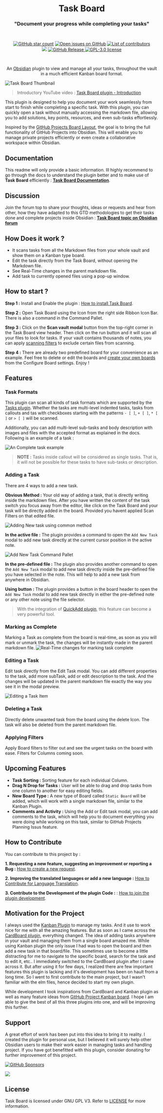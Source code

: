 <p align="center">
	<h1 align="center"><b>Task Board</b></h1>
	<h3 align="center"><b>"Document your progress while completing your tasks"</b></h3>
</p>
<br/>
<p align="center">
    <a href="https://github.com/tu2-atmanand/Task-Board/stargazers"><img src="https://img.shields.io/github/stars/tu2-atmanand/Task-Board?colorA=363a4f&colorB=e0ac00&style=for-the-badge" alt="GitHub star count"></a>
    <a href="https://github.com/tu2-atmanand/Task-Board/issues"><img src="https://img.shields.io/github/issues/tu2-atmanand/Task-Board?colorA=363a4f&colorB=e93147&style=for-the-badge" alt="Open issues on GitHub"></a>
    <a href="https://github.com/tu2-atmanand/Task-Board/contributors"><img src="https://img.shields.io/github/contributors/tu2-atmanand/Task-Board?colorA=363a4f&colorB=08b94e&style=for-the-badge" alt="List of contributors"></a>
    <br/>
	<a href="https://obsidian.md/plugins?id=task-board"><img src="https://img.shields.io/endpoint?url=https://scambier.xyz/obsidian-endpoints/task-board.json&style=for-the-badge&colorA=363a4f&colorB=d53984"/></a>
<!-- 	<a href=""><img src="https://img.shields.io/badge/dynamic/json?logo=obsidian&color=%23483699&label=downloads&query=%24%5B%22Task-Board%22%5D.downloads&url=https%3A%2F%2Fraw.githubusercontent.com%2Fobsidianmd%2Fobsidian-releases%2Fmaster%2Fcommunity-plugin-stats.json"></a> -->
	<a href="[https://img.shields.io/github/v/release/tu2-atmanand/Task-Board?style=flat-square](https://img.shields.io/github/v/release/tu2-atmanand/Task-Board)"><img alt="GitHub Release" src="https://img.shields.io/github/v/release/tu2-atmanand/Task-Board?style=for-the-badge" alt="">
    <a href="./LICENSE"><img src="https://img.shields.io/static/v1.svg?style=for-the-badge&label=License&message=GPL-3.0&colorA=363a4f&colorB=b7bdf8" alt="GPL-3.0 license"/></a>
</a>
</p>
<br/>

<p align="center">An <a href="https://obsidian.md/">Obsidian</a> plugin to view and manage all your tasks, throughout the vault in a much efficient Kanban board format.</p>

![Task Board Thumbnail](./assets/MainThumbnail-2.jpg)

> Introductory YouTube video : [Task Board plugin - Introduction](https://youtu.be/ZizsPBuXW8g)

This plugin is designed to help you document your work seamlessly from start to finish while completing a specific task. With this plugin, you can quickly open a task without manually accessing the markdown file, allowing you to add solutions, key points, resources, and even sub-tasks effortlessly.

Inspired by the [GitHub Projects Board Layout](https://docs.github.com/en/issues/planning-and-tracking-with-projects/customizing-views-in-your-project/changing-the-layout-of-a-view#about-the-board-layout), the goal is to bring the full functionality of GitHub Projects into Obsidian. This will enable you to manage private projects efficiently or even create a collaborative workspace within Obsidian.


## **Documentation**

This readme will only provide a basic information. Ill highly recommend to go through the docs to understand the plugin better and to make use of **Task Board** efficiently : [**Task Board Documentation**](https://tu2-atmanand.github.io/task-board-docs/).

## Discussion

Join the forum top to share your thoughts, ideas or requests and hear from other, how they have adapted to this GTD methodologies to get their tasks done and complete projects inside Obsidian : [**Task Board topic on Obsidian forum**](https://forum.obsidian.md/invites/WDTPqhvJUD)


## How Does it work ?

- It scans tasks from all the Markdown files from your whole vault and show them on a Kanban type board.
- Edit the task directly from the Task Board, without opening the Markdown file.
- See Real-Time changes in the parent markdown file.
- Add task to currently opened files using a pop-up window.

## How to start ?

**Step 1 :** Install and Enable the plugin : [How to install Task Board](https://tu2-atmanand.github.io/task-board-docs/docs/Installation/).

**Step 2 :** Open Task Board using the Icon from the right side Ribbon Icon Bar. There is also a command in the Command Pallet.

**Step 3 :** Click on the **Scan vault modal** button from the top-right corner in the Task Board view header. Then click on the run button and it will scan all your files to look for tasks. If your vault contains thousands of notes, you can apply [scanning filters](https://tu2-atmanand.github.io/task-board-docs/docs/Features/Filters_for_Scanning/) to exclude certain files from scanning.

**Step 4 :** There are already two predefined board for your convenience as an example. Feel free to delete or edit the boards and [create your own boards](https://tu2-atmanand.github.io/task-board-docs/docs/How_To/HowToCreateNewBoard/) from the Configure Board settings. Enjoy !


## Features

### Task Formats

This plugin can scan all kinds of task formats which are supported by the [Tasks plugin](https://github.com/obsidian-tasks-group/obsidian-tasks). Whether the tasks are multi-level indented tasks, tasks from callouts and tas with checkboxes starting with the patterns `- [ ]`, `+ [ ]`, `* [ ]` or `> [ ]` will be scanned.

Additionally, you can add multi-level sub-tasks and body description with images and files with the accepted format as explained in the docs. Following is an example of a task :

![An Complete task example](./assets/TaskExample.png)

> **NOTE :** Tasks inside callout will be considered as single tasks. That is, it will not be possible for these tasks to have sub-tasks or description.

### Adding a Task

There are 4 ways to add a new task.

**Obvious Method :** Your old way of adding a task, that is directly writing inside the markdown files. After you have written the content of the task switch you focus away from the editor, like click on the Task Board and your task will be directly added in the board. Provided you havent applied Scan Filters on that edited file.

![Adding New task using common method](./assets/AddingNewTaskFromFile.gif)


**In the active file :** The plugin provides a command to open the `Add New Task` modal to add new task directly at the current cursor position in the active note.

![Add New Task Command Pallet](./assets/AddNewTaskCommandPallete.png)

**In the pre-defined file :** The plugin also provides another command to open the `Add New Task` modal to add new task directly inside the pre-defined file you have selected in the note. This will help to add a new task from anywhere in Obsidian.

**Using button :** The plugin provides a button in the board header to open the `Add New Task` modal to add new task directly in either the pre-defined note or any other note using the file selector.

> With the integration of [QuickAdd plugin](https://github.com/chhoumann/quickadd), this feature can become a very powerful tool.


### Marking as Complete

Marking a Task as complete from the board is real-time, as soon as you will mark or unmark the task, the changes will be instantly made in the parent markdown file.
![Real-Time changes for marking task complete](assets/MarkTaskComplete.gif)

### Editing a Task

Edit task directly from the Edit Task modal. You can add different properties to the task, add more subTask, add or edit description to the task. And the changes will be updated in the parent markdown file exactly the way you see it in the modal preview.

![Editing a Task Item](./assets/EditTaskWindow.gif)

### Deleting a Task

Directly delete unwanted task from the board using the delete Icon. The task will also be deleted from the parent markdown file.

### Applying Filters

Apply Board filters to filter out and see the urgent tasks on the board with ease. Filters for Columns coming soon.


## Upcoming Features

- **Task Sorting :** Sorting feature for each individual Column.
- **Drag N Drop for Tasks :** User will be able to drag and drop tasks from one column to another for easy editing fields.
- **New Board Type :** A new type of Board called `Static Board` will be added, which will work with a single markdown file, similar to the Kanban Plugin.
- **Comments and Activity :** Using the Add or Edit task modal, you can add comments to the task, which will help you to document everything you were doing while working on this task, similar to GitHub Projects Planning Issus feature.


## How to Contribute

You can contribute to this project by :

**1. Requesting a new feature, suggesting an improvement or reporting a Bug :** [How to create a new request](https://tu2-atmanand.github.io/task-board-docs/Advanced/HowToCreateRequest.html).

**2. Improving the translated languages or add a new language :** [How to Contribute for Language Translation](https://tu2-atmanand.github.io/task-board-docs/Advanced/Contribution_For_Languages.html).

**3. Contribute to the Development of the plugin Code :** : [How to join the plugin development](https://tu2-atmanand.github.io/task-board-docs/Advanced/HowToJoinDevelopment.html).


## Motivation for the Project

I always used the [Kanban Plugin](https://github.com/mgmeyers/obsidian-kanban) to manage my tasks. And it use to work nice for me with all the amazing features. But as soon as I came across the [CardBoard plugin](https://github.com/roovo/obsidian-card-board), everything changed. The idea of adding tasks anywhere in your vault and managing them from a single board amazed me. While using Kanban plugin the only issue I had was to open the board and then add a new task in that board/file. This sometimes use to become a little distracting for me to navigate to the specific board, search for the task and to edit it, etc.. I immediately switched to the CardBoard plugin after I came across it. But after using it for few days, I realized there are few important features this plugin is lacking and it's development has been on hault from a long time. So I went to first contribute to the main project, but I wasn't familiar with the elm files, hence decided to start my own plugin.

While development I took inspirations from CardBoard and Kanban plugin as well as many feature ideas from [GitHub Project Kanban board](https://docs.github.com/en/issues/planning-and-tracking-with-projects/customizing-views-in-your-project/changing-the-layout-of-a-view#about-the-board-layout). I hope I am able to give the best of all this three plugins into one, and will be improving this further.

## Support

A great effort of work has been put into this idea to bring it to reality. I created the plugin for personal use, but I believed it will surely help other Obsidian users to make their work easier in managing tasks and handling project. If you have got benefitted with this plugin, consider donating for further improvement of this project.

[![GitHub Sponsors](https://img.shields.io/github/sponsors/tu2-atmanand?label=Sponsor&logo=GitHub%20Sponsors&style=for-the-badge)](https://github.com/sponsors/tu2-atmanand)

<a href="https://www.buymeacoffee.com/tu2_atmanand"><img src="https://img.buymeacoffee.com/button-api/?text=Buy me a book&emoji=📖&slug=tu2_atmanand&button_colour=BD5FFF&font_colour=ffffff&font_family=Cookie&outline_colour=000000&coffee_colour=FFDD00" /></a>

## License

Task Board is licensed under GNU GPL V3. Refer to [LICENSE](https://github.com/tu2-atmanand/Task-Board/blob/main/LICENSE) for more information.
